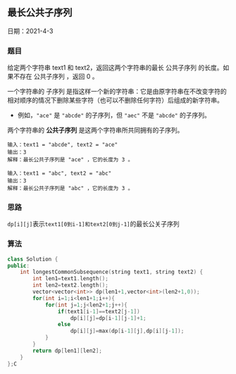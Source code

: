 ## 最长公共子序列

日期：2021-4-3

### 题目

给定两个字符串 text1 和 text2，返回这两个字符串的最长 公共子序列 的长度。如果不存在 公共子序列 ，返回 0 。

一个字符串的 子序列 是指这样一个新的字符串：它是由原字符串在不改变字符的相对顺序的情况下删除某些字符（也可以不删除任何字符）后组成的新字符串。

* 例如，`"ace"` 是 `"abcde"` 的子序列，但 `"aec"` 不是 `"abcde"` 的子序列。

两个字符串的 **公共子序列** 是这两个字符串所共同拥有的子序列。

```
输入：text1 = "abcde", text2 = "ace" 
输出：3  
解释：最长公共子序列是 "ace" ，它的长度为 3 。

输入：text1 = "abc", text2 = "abc"
输出：3
解释：最长公共子序列是 "abc" ，它的长度为 3 。
```



### 思路

`dp[i][j]`表示`text1[0到i-1]和text2[0到j-1]`的最长公关子序列

### 算法

```c++
class Solution {
public:
    int longestCommonSubsequence(string text1, string text2) {
        int len1=text1.length();
        int len2=text2.length();
        vector<vector<int>> dp(len1+1,vector<int>(len2+1,0));
        for(int i=1;i<len1+1;i++){
            for(int j=1;j<len2+1;j++){
                if(text1[i-1]==text2[j-1])
                    dp[i][j]=dp[i-1][j-1]+1;
                else
                    dp[i][j]=max(dp[i-1][j],dp[i][j-1]);
            }
        }
        return dp[len1][len2];
    }
};C
```


